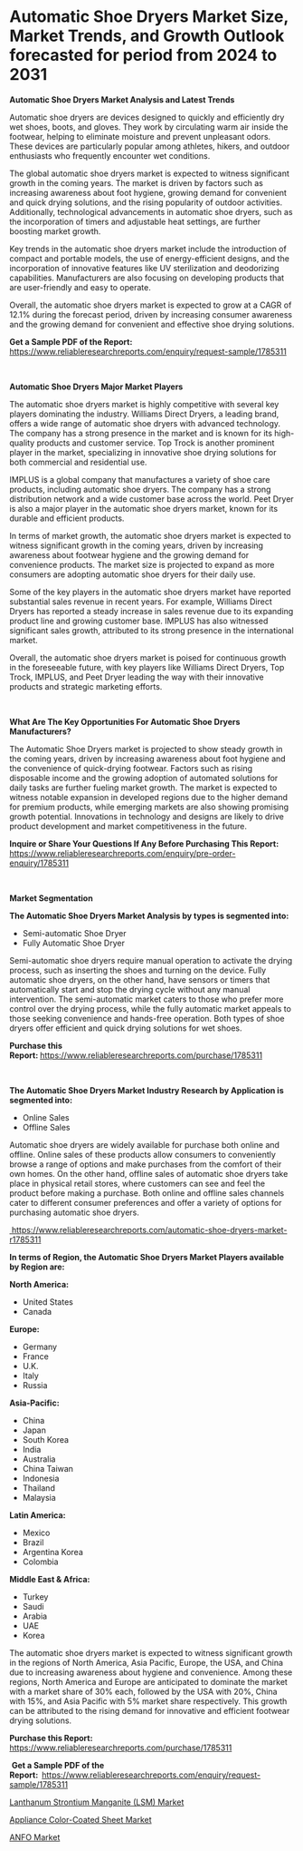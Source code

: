 <p><h1>Automatic Shoe Dryers Market Size, Market Trends, and Growth Outlook forecasted for period from 2024 to 2031</h1></p><p><strong>Automatic Shoe Dryers Market Analysis and Latest Trends</strong></p>
<p><p>Automatic shoe dryers are devices designed to quickly and efficiently dry wet shoes, boots, and gloves. They work by circulating warm air inside the footwear, helping to eliminate moisture and prevent unpleasant odors. These devices are particularly popular among athletes, hikers, and outdoor enthusiasts who frequently encounter wet conditions.</p><p>The global automatic shoe dryers market is expected to witness significant growth in the coming years. The market is driven by factors such as increasing awareness about foot hygiene, growing demand for convenient and quick drying solutions, and the rising popularity of outdoor activities. Additionally, technological advancements in automatic shoe dryers, such as the incorporation of timers and adjustable heat settings, are further boosting market growth.</p><p>Key trends in the automatic shoe dryers market include the introduction of compact and portable models, the use of energy-efficient designs, and the incorporation of innovative features like UV sterilization and deodorizing capabilities. Manufacturers are also focusing on developing products that are user-friendly and easy to operate.</p><p>Overall, the automatic shoe dryers market is expected to grow at a CAGR of 12.1% during the forecast period, driven by increasing consumer awareness and the growing demand for convenient and effective shoe drying solutions.</p></p>
<p><strong>Get a Sample PDF of the Report:&nbsp;</strong> <a href="https://www.reliableresearchreports.com/enquiry/request-sample/1785311">https://www.reliableresearchreports.com/enquiry/request-sample/1785311</a></p>
<p>&nbsp;</p>
<p><strong>Automatic Shoe Dryers Major Market Players</strong></p>
<p><p>The automatic shoe dryers market is highly competitive with several key players dominating the industry. Williams Direct Dryers, a leading brand, offers a wide range of automatic shoe dryers with advanced technology. The company has a strong presence in the market and is known for its high-quality products and customer service. Top Trock is another prominent player in the market, specializing in innovative shoe drying solutions for both commercial and residential use.</p><p>IMPLUS is a global company that manufactures a variety of shoe care products, including automatic shoe dryers. The company has a strong distribution network and a wide customer base across the world. Peet Dryer is also a major player in the automatic shoe dryers market, known for its durable and efficient products.</p><p>In terms of market growth, the automatic shoe dryers market is expected to witness significant growth in the coming years, driven by increasing awareness about footwear hygiene and the growing demand for convenience products. The market size is projected to expand as more consumers are adopting automatic shoe dryers for their daily use.</p><p>Some of the key players in the automatic shoe dryers market have reported substantial sales revenue in recent years. For example, Williams Direct Dryers has reported a steady increase in sales revenue due to its expanding product line and growing customer base. IMPLUS has also witnessed significant sales growth, attributed to its strong presence in the international market.</p><p>Overall, the automatic shoe dryers market is poised for continuous growth in the foreseeable future, with key players like Williams Direct Dryers, Top Trock, IMPLUS, and Peet Dryer leading the way with their innovative products and strategic marketing efforts.</p></p>
<p>&nbsp;</p>
<p><strong>What Are The Key Opportunities For Automatic Shoe Dryers Manufacturers?</strong></p>
<p><p>The Automatic Shoe Dryers market is projected to show steady growth in the coming years, driven by increasing awareness about foot hygiene and the convenience of quick-drying footwear. Factors such as rising disposable income and the growing adoption of automated solutions for daily tasks are further fueling market growth. The market is expected to witness notable expansion in developed regions due to the higher demand for premium products, while emerging markets are also showing promising growth potential. Innovations in technology and designs are likely to drive product development and market competitiveness in the future.</p></p>
<p><strong>Inquire or Share Your Questions If Any Before Purchasing This Report:</strong> <a href="https://www.reliableresearchreports.com/enquiry/pre-order-enquiry/1785311">https://www.reliableresearchreports.com/enquiry/pre-order-enquiry/1785311</a></p>
<p>&nbsp;</p>
<p><strong>Market Segmentation</strong></p>
<p><strong>The Automatic Shoe Dryers Market Analysis by types is segmented into:</strong></p>
<p><ul><li>Semi-automatic Shoe Dryer</li><li>Fully Automatic Shoe Dryer</li></ul></p>
<p><p>Semi-automatic shoe dryers require manual operation to activate the drying process, such as inserting the shoes and turning on the device. Fully automatic shoe dryers, on the other hand, have sensors or timers that automatically start and stop the drying cycle without any manual intervention. The semi-automatic market caters to those who prefer more control over the drying process, while the fully automatic market appeals to those seeking convenience and hands-free operation. Both types of shoe dryers offer efficient and quick drying solutions for wet shoes.</p></p>
<p><strong>Purchase this Report:&nbsp;</strong><a href="https://www.reliableresearchreports.com/purchase/1785311">https://www.reliableresearchreports.com/purchase/1785311</a></p>
<p>&nbsp;</p>
<p><strong>The Automatic Shoe Dryers Market Industry Research by Application is segmented into:</strong></p>
<p><ul><li>Online Sales</li><li>Offline Sales</li></ul></p>
<p><p>Automatic shoe dryers are widely available for purchase both online and offline. Online sales of these products allow consumers to conveniently browse a range of options and make purchases from the comfort of their own homes. On the other hand, offline sales of automatic shoe dryers take place in physical retail stores, where customers can see and feel the product before making a purchase. Both online and offline sales channels cater to different consumer preferences and offer a variety of options for purchasing automatic shoe dryers.</p></p>
<p><a href="https://www.reliableresearchreports.com/automatic-shoe-dryers-market-r1785311">&nbsp;https://www.reliableresearchreports.com/automatic-shoe-dryers-market-r1785311</a></p>
<p><strong>In terms of Region, the Automatic Shoe Dryers Market Players available by Region are:</strong></p>
<p>
    <p> <strong> North America: </strong>
        <ul>
            <li>United States</li>
            <li>Canada</li>
        </ul>
        </p> 
    <p> <strong> Europe: </strong>
        <ul>
            <li>Germany</li>
            <li>France</li>
            <li>U.K.</li>
            <li>Italy</li>
            <li>Russia</li>
        </ul>
        </p> 
    <p> <strong> Asia-Pacific: </strong>
        <ul>
            <li>China</li>
            <li>Japan</li>
            <li>South Korea</li>
            <li>India</li>
            <li>Australia</li>
            <li>China Taiwan</li>
            <li>Indonesia</li>
            <li>Thailand</li>
            <li>Malaysia</li>
        </ul>
        </p> 
    <p> <strong> Latin America: </strong>
        <ul>
            <li>Mexico</li>
            <li>Brazil</li>
            <li>Argentina Korea</li>
            <li>Colombia</li>
        </ul>
        </p> 
    <p> <strong> Middle East & Africa: </strong>
        <ul>
            <li>Turkey</li>
            <li>Saudi</li>
            <li>Arabia</li>
            <li>UAE</li>
            <li>Korea</li>
        </ul>
    </p>
    </p>
<p><p>The automatic shoe dryers market is expected to witness significant growth in the regions of North America, Asia Pacific, Europe, the USA, and China due to increasing awareness about hygiene and convenience. Among these regions, North America and Europe are anticipated to dominate the market with a market share of 30% each, followed by the USA with 20%, China with 15%, and Asia Pacific with 5% market share respectively. This growth can be attributed to the rising demand for innovative and efficient footwear drying solutions.</p></p>
<p><strong>Purchase this Report: </strong><a href="https://www.reliableresearchreports.com/purchase/1785311">https://www.reliableresearchreports.com/purchase/1785311</a></p>
<p>&nbsp;<strong>Get a Sample PDF of the Report:&nbsp;&nbsp;</strong><a href="https://www.reliableresearchreports.com/enquiry/request-sample/1785311">https://www.reliableresearchreports.com/enquiry/request-sample/1785311</a></p>
<p><strong></strong></p>
<p><p><a href="https://view.publitas.com/reportprime-1/insights-into-lanthanum-strontium-manganite-lsm-market-share-and-competitive-landscape-for-period-from-2024-to-2031/">Lanthanum Strontium Manganite (LSM) Market</a></p><p><a href="https://www.linkedin.com/pulse/appliance-color-coated-sheet-market-competitive-analysis-trends-zvpef?trackingId=TTdZ11BlWVFmBXp03Ng8Zg%3D%3D">Appliance Color-Coated Sheet Market</a></p><p><a href="https://view.publitas.com/reportprime-1/insights-into-anfo-market-share-and-competitive-landscape-for-period-from-2024-to-2031/">ANFO Market</a></p></p>